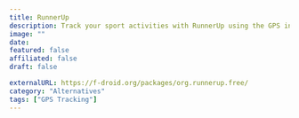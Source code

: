```yaml
---
title: RunnerUp
description: Track your sport activities with RunnerUp using the GPS in your Android phone.
image: ""
date: 
featured: false
affiliated: false
draft: false

externalURL: https://f-droid.org/packages/org.runnerup.free/
category: "Alternatives"
tags: ["GPS Tracking"]
---
```

